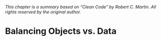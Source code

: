 *This chapter is a summary based on “Clean Code” by Robert C. Martin. All rights reserved by the original author.*

# Balancing Objects vs. Data

